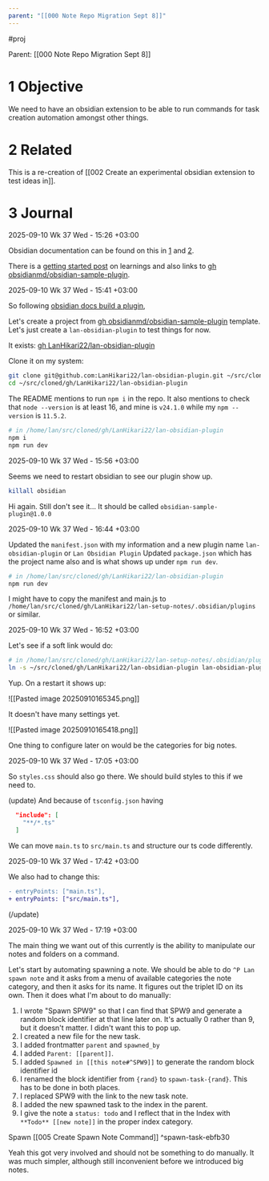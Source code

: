 ```yaml
---
parent: "[[000 Note Repo Migration Sept 8]]"
---
```


#proj 

Parent: [[000 Note Repo Migration Sept 8]]

# 1 Objective

We need to have an obsidian extension to be able to run commands for task creation automation amongst other things. 

# 2 Related

This is a re-creation of [[002 Create an experimental obsidian extension to test ideas in]].
# 3 Journal

2025-09-10 Wk 37 Wed - 15:26 +03:00

Obsidian documentation can be found on this in [1](https://docs.obsidian.md/Plugins/Getting+started/Build+a+plugin) and [2](https://publish.obsidian.md/hub/04+-+Guides%2C+Workflows%2C+%26+Courses/Guides/How+to+get+started+developing+plugins).

There is a [getting started post](https://dev.to/bjarnerentz/journey-developing-an-obsidian-plugin-part-1-getting-started-53m6) on learnings and also links to [gh obsidianmd/obsidian-sample-plugin](https://github.com/obsidianmd/obsidian-sample-plugin).

2025-09-10 Wk 37 Wed - 15:41 +03:00

So following [obsidian docs build a plugin](https://docs.obsidian.md/Plugins/Getting+started/Build+a+plugin),

Let's create a project from [gh obsidianmd/obsidian-sample-plugin](https://github.com/obsidianmd/obsidian-sample-plugin) template.  Let's just create a `lan-obsidian-plugin` to test things for now. 

It exists: [gh LanHikari22/lan-obsidian-plugin](https://github.com/LanHikari22/lan-obsidian-plugin)

Clone it on my system:

```sh
git clone git@github.com:LanHikari22/lan-obsidian-plugin.git ~/src/cloned/gh/LanHikari22/lan-obsidian-plugin
cd ~/src/cloned/gh/LanHikari22/lan-obsidian-plugin
```

The README mentions to run `npm i` in the repo. It also mentions to check that `node --version` is at least 16, and mine is `v24.1.0` while my `npm --version` is `11.5.2`.

```sh
# in /home/lan/src/cloned/gh/LanHikari22/lan-obsidian-plugin
npm i
npm run dev
```

2025-09-10 Wk 37 Wed - 15:56 +03:00

Seems we need to restart obsidian to see our plugin show up.

```sh
killall obsidian
```

Hi again. Still don't see it... It should be called `obsidian-sample-plugin@1.0.0`

2025-09-10 Wk 37 Wed - 16:44 +03:00

Updated the `manifest.json` with my information and a new plugin name `lan-obsidian-plugin` or `Lan Obsidian Plugin` Updated `package.json` which has the project name also and is what shows up under `npm run dev`.

```sh
# in /home/lan/src/cloned/gh/LanHikari22/lan-obsidian-plugin
npm run dev
```

I might have to copy the manifest and main.js to `/home/lan/src/cloned/gh/LanHikari22/lan-setup-notes/.obsidian/plugins` or similar.

2025-09-10 Wk 37 Wed - 16:52 +03:00

Let's see if a soft link would do:

```sh
# in /home/lan/src/cloned/gh/LanHikari22/lan-setup-notes/.obsidian/plugins
ln -s ~/src/cloned/gh/LanHikari22/lan-obsidian-plugin lan-obsidian-plugin
```

Yup. On a restart it shows up:

![[Pasted image 20250910165345.png]]


It doesn't have many settings yet.

![[Pasted image 20250910165418.png]]

One thing to configure later on would be the categories for big notes.

2025-09-10 Wk 37 Wed - 17:05 +03:00

So `styles.css` should also go there. We should build styles to this if we need to.

(update)
And because of `tsconfig.json` having 
```json
  "include": [
    "**/*.ts"
  ]
```

We can move `main.ts` to `src/main.ts` and structure our ts code differently.

2025-09-10 Wk 37 Wed - 17:42 +03:00

We also had to change this:

```diff
- entryPoints: ["main.ts"],
+ entryPoints: ["src/main.ts"],
```

(/update)

2025-09-10 Wk 37 Wed - 17:19 +03:00

The main thing we want out of this currently is the ability to manipulate our notes and folders on a command. 

Let's start by automating spawning a note. We should be able to do `^P Lan spawn note` and it asks from a menu of available categories the note category, and then it asks for its name. It figures out the triplet ID on its own. Then it does what I'm about to do manually:

1. I wrote "Spawn SPW9" so that I can find that SPW9 and generate a random block identifier at that line later on. It's actually 0 rather than 9, but it doesn't matter. I didn't want this to pop up.
2. I created a new file for the new task.
3. I added frontmatter `parent` and `spawned_by`
4. I added `Parent: [[parent]]`.
5. I added `Spawned in [[this note#^SPW9]]` to generate the random block identifier id
6. I renamed the block identifier from `{rand}` to `spawn-task-{rand}`. This has to be done in both places.
7. I replaced SPW9 with the link to the new task note.
8. I added the new spawned task to the index in the parent.
9. I give the note a `status: todo` and I reflect that in the Index with `**Todo** [[new note]]` in the proper index category.

Spawn [[005 Create Spawn Note Command]] ^spawn-task-ebfb30

Yeah this got very involved and should not be something to do manually. It was much simpler, although still inconvenient before we introduced big notes.